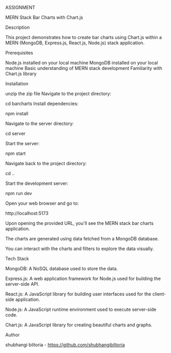 
ASSIGNMENT

MERN Stack Bar Charts with Chart.js


Description


This project demonstrates how to create bar charts using Chart.js within a MERN (MongoDB, Express.js, React.js, Node.js) stack application.


Prerequisites


Node.js installed on your local machine
MongoDB installed on your local machine
Basic understanding of MERN stack development
Familiarity with Chart.js library


Installation


unzip the zip file
Navigate to the project directory:


cd barcharts
Install dependencies:


npm install


Navigate to the server directory:

cd server


Start the server:

npm start


Navigate back to the project directory:

cd ..


Start the development server:


npm run dev


Open your web browser and go to:


http://localhost:5173


Upon opening the provided URL, you'll see the MERN stack bar charts application.


The charts are generated using data fetched from a MongoDB database.


You can interact with the charts and filters to explore the data visually.


Tech Stack


MongoDB: A NoSQL database used to store the data.


Express.js: A web application framework for Node.js used for building the server-side API.


React.js: A JavaScript library for building user interfaces used for the client-side application.


Node.js: A JavaScript runtime environment used to execute server-side code.


Chart.js: A JavaScript library for creating beautiful charts and graphs.



Author


shubhangi biltoria - https://github.com/shubhangibiltoria
